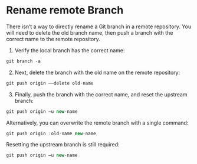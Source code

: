 # Rename remote Branch

There isn’t a way to directly rename a Git branch in a remote repository. You will need to delete the old branch name, then push a branch with the correct name to the remote repository.

1. Verify the local branch has the correct name:

```jsx
git branch -a
```

2. Next, delete the branch with the old name on the remote repository:

```jsx
git push origin ––delete old-name
```

3. Finally, push the branch with the correct name, and reset the upstream branch:

```jsx
git push origin –u new-name
```

Alternatively, you can overwrite the remote branch with a single command:

```jsx
git push origin :old-name new-name
```

Resetting the upstream branch is still required:

```jsx
git push origin –u new-name
```
